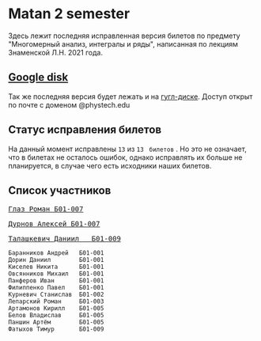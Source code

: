 # Matan 2 semester

Здесь лежит последняя исправленная версия билетов по предмету "Многомерный анализ, интегралы и ряды", написанная по лекциям Знаменской Л.Н. 2021 года.

## [Google disk](https://drive.google.com/drive/folders/1_gY-7t6iKheQz55qj45DWXTrIJeMKhG5?usp=sharing)

Так же последняя версия будет лежать и на [гугл-диске](https://drive.google.com/drive/folders/1_gY-7t6iKheQz55qj45DWXTrIJeMKhG5?usp=sharing). Доступ открыт по почте c доменом @phystech.edu

## Статус исправления билетов

На данный момент исправлены ```13``` из ```13``` ``` билетов``` . Но это не означает, что в билетах не осталось ошибок, однако исправлять их больше не планируется, в случае чего есть исходники наших билетов.

## Список участников


<pre>
<a href="https://github.com/Vokerlee">Глаз Роман Б01-007</a>
</pre>

<pre>
<a href="https://github.com/Panterrich">Дурнов Алексей Б01-007</a>
</pre>

<pre>
<a href="https://github.com/Hollbrok">Талашкевич Даниил   Б01-009</a>
</pre>

```
Баранников Андрей   Б01-001
Дорин Даниил        Б01-001
Киселев Никита      Б01-001
Овсянников Михаил   Б01-001
Панферов Иван       Б01-001
Филиппенко Павел    Б01-001
Курневич Станислав  Б01-002
Лепарский Роман     Б01-003
Артамонов Кирилл    Б01-005
Белов Владислав     Б01-005
Паншин Артём        Б01-005
Фатыхов Тимур       Б01-009
```
